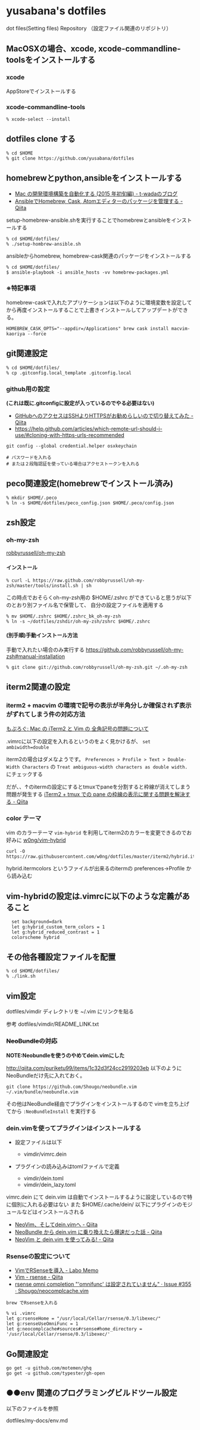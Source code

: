 yusabana's dotfiles
========

dot files(Setting files) Repository （設定ファイル関連のリポジトリ）

MacOSXの場合、xcode, xcode-commandline-toolsをインストールする
-------------------

### xcode
AppStoreでインストールする

### xcode-commandline-tools

```
% xcode-select --install
```

dotfiles clone する
------------------

```
% cd $HOME
% git clone https://github.com/yusabana/dotfiles
```

homebrewとpython,ansibleをインストールする
-------------------
- [Mac の開発環境構築を自動化する (2015 年初旬編) - t-wadaのブログ](http://t-wada.hatenablog.jp/entry/mac-provisioning-by-ansible)
- [AnsibleでHomebrew, Cask, Atomエディターのパッケージを管理する - Qiita](http://qiita.com/hnakamur/items/1c27cf0df19fe57ec624)

setup-homebrew-ansible.shを実行することでhomebrewとansibleをインストールする

```
% cd $HOME/dotfiles/
% ./setup-hombrew-ansible.sh
```

ansibleからhomebrew, homebrew-cask関連のパッケージをインストールする

```
% cd $HOME/dotfiles/
$ ansible-playbook -i ansible_hosts -vv homebrew-packages.yml
```

### ※特記事項

homebrew-caskで入れたアプリケーションは以下のように環境変数を設定してから再度インストールすることで上書きインストールしてアップデートができる。

```
HOMEBREW_CASK_OPTS="--appdir=/Applications" brew cask install macvim-kaoriya --force
```


git関連設定
-------------------

```
% cd $HOME/dotfiles/
% cp .gitconfig.local_template .gitconfig.local
```


### github用の設定
**(これは既に.gitconfigに設定が入っているのでやる必要はない)**

- [GitHubへのアクセスはSSHよりHTTPSがお勧めらしいので切り替えてみた - Qiita](http://qiita.com/hnakamur/items/cb04882cc69f2d1a7367)
- https://help.github.com/articles/which-remote-url-should-i-use/#cloning-with-https-urls-recommended

```
git config --global credential.helper osxkeychain

# パスワードを入れる
# または２段階認証を使っている場合はアクセストークンを入れる
```

peco関連設定(homebrewでインストール済み)
-------------------

```
% mkdir $HOME/.peco
% ln -s $HOME/dotfiles/peco_config.json $HOME/.peco/config.json
```

zsh設定
--------------------
### oh-my-zsh

[robbyrussell/oh-my-zsh](https://github.com/robbyrussell/oh-my-zsh)

#### インストール

```
% curl -L https://raw.github.com/robbyrussell/oh-my-zsh/master/tools/install.sh | sh
```

この時点でおそらくoh-my-zsh用の $HOME/.zshrc ができていると思うが以下のとおり別ファイル名で保管して、
自分の設定ファイルを適用する

```
% mv $HOME/.zshrc $HOME/.zshrc_bk_oh-my-zsh
% ln -s ~/dotfiles/zshdir/oh-my-zsh/zshrc $HOME/.zshrc
```

#### (別手順)手動インストール方法

手動で入れたい場合のみ実行する
https://github.com/robbyrussell/oh-my-zsh#manual-installation

```
% git clone git://github.com/robbyrussell/oh-my-zsh.git ~/.oh-my-zsh
```

iterm2関連の設定
-------------------

### iterm2 + macvim の環境で記号の表示が半角分しか確保されず表示がずれてしまう件の対応方法

[もぷろぐ: Mac の iTerm2 と Vim の 全角記号の問題について](http://ac-mopp.blogspot.jp/2012/10/mac-iterm2-vim.html)

.vimrcに以下の設定を入れるというのをよく見かけるが、
`set ambiwidth=double`

iterm2の場合はダメなようです。
`Preferences > Profile > Text > Double-Width Characters` の `Treat ambiguous-width characters as double width.` にチェックする

だが、、↑のitermの設定にするとtmuxでpaneを分割すると枠線が消えてしまう問題が発生する
[iTerm2 + tmux での pane の枠線の表示に関する問題を解決する - Qiita](http://qiita.com/snaka/items/0d26a73a5f0372ae95b9)


### color テーマ
vim のカラーテーマ `vim-hybrid` を利用してiterm2のカラーを変更できるのでお好みに
[w0ng/vim-hybrid](https://github.com/w0ng/vim-hybrid)

```
curl -O https://raw.githubusercontent.com/w0ng/dotfiles/master/iterm2/hybrid.itermcolors
```

hybrid.itermcolors というファイルが出来るのitermの preferences->Profile から読み込む

## vim-hybridの設定は.vimrcに以下のような定義があること

```
  set background=dark
  let g:hybrid_custom_term_colors = 1
  let g:hybrid_reduced_contrast = 1
  colorscheme hybrid
```

その他各種設定ファイルを配置
--------------------

```
% cd $HOME/dotfiles/
% ./link.sh
```


vim設定
--------------------

dotfiles/vimdir ディレクトリを ~/.vim にリンクを貼る

参考
dotfiles/vimdir/README_LINK.txt

### ~~NeoBundleの対応~~

**NOTE:Neobundleを使うのやめてdein.vimにした**

http://qiita.com/puriketu99/items/1c32d3f24cc2919203eb
以下のようにNeoBundleだけ先に入れておく。

```
git clone https://github.com/Shougo/neobundle.vim ~/.vim/bundle/neobundle.vim
```

その他はNeoBundle経由でプラグインをインストールするので vimを立ち上げてから `:NeoBundleInstall` を実行する


### dein.vimを使ってプラグインはインストールする

* 設定ファイルは以下
  * vimdir/vimrc.dein

* プラグインの読み込みはtomlファイルで定義
  * vimdir/dein.toml
  * vimdir/dein_lazy.toml

vimrc.dein にて dein.vim は自動でインストールするように設定しているので特に個別に入れる必要はない
また $HOME/.cache/dein/ 以下にプラグインのモジュールなどはインストールされる

* [NeoVim、そしてdein.vimへ - Qiita](http://qiita.com/okamos/items/2259d5c770d51b88d75b)
* [NeoBundle から dein.vim に乗り換えたら爆速だった話 - Qiita](http://qiita.com/delphinus35/items/00ff2c0ba972c6e41542)
* [NeoVim と dein.vim を使ってみる! - Qiita](http://qiita.com/ress/items/7e71e007cf8d41a07a1a)

### Rsenseの設定について

- [VimでRSenseを導入 - Labo Memo](http://alice345.hatenablog.com/entry/2014/01/03/130053)
- [Vim - rsense - Qiita](http://qiita.com/kickstart123/items/afa1af3b05ee5949990f)
- [rsense omni completion "'omnifunc' は設定されていません" · Issue #355 · Shougo/neocomplcache.vim](https://github.com/Shougo/neocomplcache.vim/issues/355)

```
brew でRsenseを入れる

% vi .vimrc
let g:rsenseHome = "/usr/local/Cellar/rsense/0.3/libexec/"
let g:rsenseUseOmniFunc = 1
let g:neocomplcache#sources#rsense#home_directory = '/usr/local/Cellar/rsense/0.3/libexec/'
```

Go関連設定
--------------------

```
go get -u github.com/motemen/ghq
go get -u github.com/typester/gh-open
```


●●env 関連のプログラミングビルドツール設定
-------------------

以下のファイルを参照

dotfiles/my-docs/env.md

